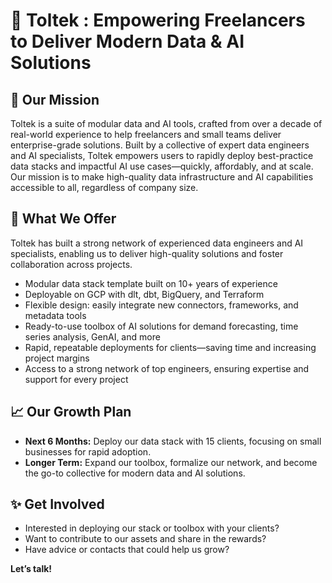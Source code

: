 # 🚀 Toltek : Empowering Freelancers to Deliver Modern Data & AI Solutions

## 🎯 Our Mission
Toltek is a suite of modular data and AI tools, crafted from over a decade of real-world experience to help freelancers and small teams deliver enterprise-grade solutions. Built by a collective of expert data engineers and AI specialists, Toltek empowers users to rapidly deploy best-practice data stacks and impactful AI use cases—quickly, affordably, and at scale. Our mission is to make high-quality data infrastructure and AI capabilities accessible to all, regardless of company size.

## 🧰 What We Offer

Toltek has built a strong network of experienced data engineers and AI specialists, enabling us to deliver high-quality solutions and foster collaboration across projects.

- Modular data stack template built on 10+ years of experience
- Deployable on GCP with dlt, dbt, BigQuery, and Terraform
- Flexible design: easily integrate new connectors, frameworks, and metadata tools
- Ready-to-use toolbox of AI solutions for demand forecasting, time series analysis, GenAI, and more
- Rapid, repeatable deployments for clients—saving time and increasing project margins
- Access to a strong network of top engineers, ensuring expertise and support for every project

## 📈 Our Growth Plan
- **Next 6 Months:** Deploy our data stack with 15 clients, focusing on small businesses for rapid adoption.
- **Longer Term:** Expand our toolbox, formalize our network, and become the go-to collective for modern data and AI solutions.

## ✨ Get Involved
- Interested in deploying our stack or toolbox with your clients?
- Want to contribute to our assets and share in the rewards?
- Have advice or contacts that could help us grow?

**Let’s talk!** 